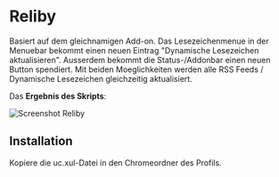 # Reliby
Basiert auf dem gleichnamigen Add-on. Das Lesezeichenmenue in der Menuebar bekommt einen neuen Eintrag 
"Dynamische Lesezeichen aktualisieren". Ausserdem bekommt die Status-/Addonbar einen neuen Button spendiert. 
Mit beiden Moeglichkeiten werden alle RSS Feeds / Dynamische Lesezeichen gleichzeitig aktualisiert.

Das **Ergebnis des Skripts**:

![Screenshot Reliby](https://github.com/ardiman/userChrome.js/raw/master/reliby/scr_reliby.png)

## Installation
Kopiere die uc.xul-Datei in den Chromeordner des Profils.

